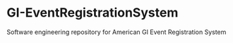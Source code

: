 # GI-EventRegistrationSystem
Software engineering repository for American GI Event Registration System
